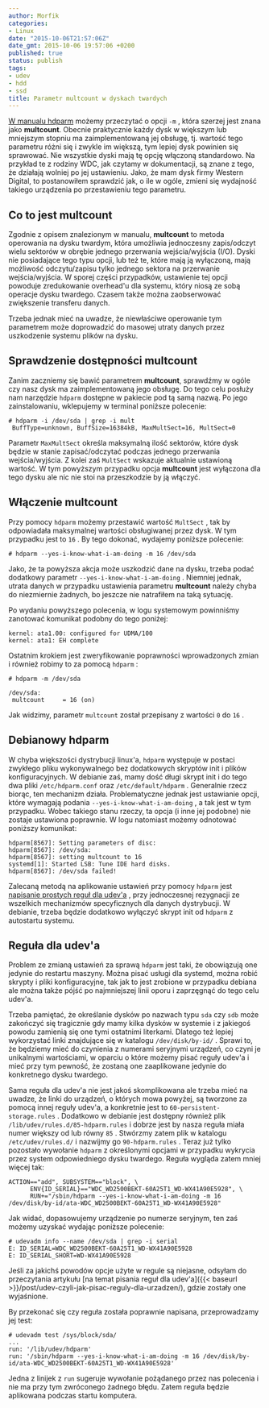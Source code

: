 ```yaml
---
author: Morfik
categories:
- Linux
date: "2015-10-06T21:57:06Z"
date_gmt: 2015-10-06 19:57:06 +0200
published: true
status: publish
tags:
- udev
- hdd
- ssd
title: Parametr multcount w dyskach twardych
---
```


[W manualu hdparm](http://manpages.ubuntu.com/manpages/xenial/pl/man8/hdparm.8.html) możemy
przeczytać o opcji `-m` , która szerzej jest znana jako **multcount**. Obecnie praktycznie każdy
dysk w większym lub mniejszym stopniu ma zaimplementowaną jej obsługę, tj. wartość tego parametru
różni się i zwykle im większą, tym lepiej dysk powinien się sprawować. Nie wszystkie dyski mają tę
opcję włączoną standardowo. Na przykład te z rodziny WDC, jak czytamy w dokumentacji, są znane z
tego, że działają wolniej po jej ustawieniu. Jako, że mam dysk firmy Western Digital, to
postanowiłem sprawdzić jak, o ile w ogóle, zmieni się wydajność takiego urządzenia po przestawieniu
tego parametru.

<!--more-->
## Co to jest multcount

Zgodnie z opisem znalezionym w manualu, **multcount** to metoda operowania na dysku twardym, która
umożliwia jednoczesny zapis/odczyt wielu sektorów w obrębie jednego
[](http://www.isep.pw.edu.pl/~slawekn/info1/lekcja1/segment8.htm)przerwania wejścia/wyjścia (I/O).
Dyski nie posiadające tego typu opcji, lub też te, które mają ją wyłączoną, mają możliwość
odczytu/zapisu tylko jednego sektora na przerwanie wejścia/wyjścia. W sporej części przypadków,
ustawienie tej opcji powoduje zredukowanie overhead'u dla systemu, który niosą ze sobą operacje
dysku twardego. Czasem także można zaobserwować zwiększenie transferu danych.

Trzeba jednak mieć na uwadze, że niewłaściwe operowanie tym parametrem może doprowadzić do masowej
utraty danych przez uszkodzenie systemu plików na dysku.

## Sprawdzenie dostępności multcount

Zanim zaczniemy się bawić parametrem **multcount**, sprawdźmy w ogóle czy nasz dysk ma
zaimplementowaną jego obsługę. Do tego celu posłuży nam narzędzie `hdparm` dostępne w pakiecie pod
tą samą nazwą. Po jego zainstalowaniu, wklepujemy w terminal poniższe polecenie:

    # hdparm -i /dev/sda | grep -i mult
     BuffType=unknown, BuffSize=16384kB, MaxMultSect=16, MultSect=0

Parametr `MaxMultSect` określa maksymalną ilość sektorów, które dysk będzie w stanie
zapisać/odczytać podczas jednego przerwania wejścia/wyjścia. Z kolei zaś `MultSect` wskazuje
aktualnie ustawioną wartość. W tym powyższym przypadku opcja **multcount** jest wyłączona dla tego
dysku ale nic nie stoi na przeszkodzie by ją włączyć.

## Włączenie multcount

Przy pomocy `hdparm` możemy przestawić wartość `MultSect` , tak by odpowiadała maksymalnej wartości
obsługiwanej przez dysk. W tym przypadku jest to `16` . By tego dokonać, wydajemy poniższe
polecenie:

    # hdparm --yes-i-know-what-i-am-doing -m 16 /dev/sda

Jako, że ta powyższa akcja może uszkodzić dane na dysku, trzeba podać dodatkowy parametr
`--yes-i-know-what-i-am-doing` . Niemniej jednak, utrata danych w przypadku ustawienia parametru
**multcount** należy chyba do niezmiernie żadnych, bo jeszcze nie natrafiłem na taką sytuację.

Po wydaniu powyższego polecenia, w logu systemowym powinniśmy zanotować komunikat podobny do tego
poniżej:

    kernel: ata1.00: configured for UDMA/100
    kernel: ata1: EH complete

Ostatnim krokiem jest zweryfikowanie poprawności wprowadzonych zmian i również robimy to za pomocą
`hdparm` :

    # hdparm -m /dev/sda

    /dev/sda:
     multcount     = 16 (on)

Jak widzimy, parametr `multcount` został przepisany z wartości `0` do `16` .

## Debianowy hdparm

W chyba większości dystrybucji linux'a, `hdparm` występuje w postaci zwykłego pliku wykonywalnego
bez dodatkowych skryptów init i plików konfiguracyjnych. W debianie zaś, mamy dość długi skrypt init
i do tego dwa pliki `/etc/hdparm.conf` oraz `/etc/default/hdparm` . Generalnie rzecz biorąc, ten
mechanizm działa. Problematyczne jednak jest ustawianie opcji, które wymagają podania
`--yes-i-know-what-i-am-doing` , a tak jest w tym przypadku. Wobec takiego stanu rzeczy, ta opcja (i
inne jej podobne) nie zostaje ustawiona poprawnie. W logu natomiast możemy odnotować poniższy
komunikat:

    hdparm[8567]: Setting parameters of disc:
    hdparm[8567]: /dev/sda:
    hdparm[8567]: setting multcount to 16
    systemd[1]: Started LSB: Tune IDE hard disks.
    hdparm[8567]: /dev/sda failed!

Zalecaną metodą na aplikowanie ustawień przy pomocy `hdparm` jest [napisanie prostych reguł dla
udev'a](https://lists.freedesktop.org/archives/systemd-devel/2012-June/005600.html) , przy
jednoczesnej rezygnacji ze wszelkich mechanizmów specyficznych dla danych dystrybucji. W debianie,
trzeba będzie dodatkowo wyłączyć skrypt init od `hdparm` z autostartu systemu.

## Reguła dla udev'a

Problem ze zmianą ustawień za sprawą `hdparm` jest taki, że obowiązują one jedynie do restartu
maszyny. Można pisać usługi dla systemd, można robić skrypty i pliki konfiguracyjne, tak jak to jest
zrobione w przypadku debiana ale można także pójść po najmniejszej linii oporu i zaprzęgnąć do tego
celu udev'a.

Trzeba pamiętać, że określanie dysków po nazwach typu `sda` czy `sdb` może zakończyć się tragicznie
gdy mamy kilka dysków w systemie i z jakiegoś powodu zamienią się one tymi ostatnimi literkami.
Dlatego też lepiej wykorzystać linki znajdujące się w katalogu `/dev/disk/by-id/` . Sprawi to, że
będziemy mieć do czynienia z numerami seryjnymi urządzeń, co czyni je unikalnymi wartościami, w
oparciu o które możemy pisać reguły udev'a i mieć przy tym pewność, że zostaną one zaaplikowane
jedynie do konkretnego dysku twardego.

Sama reguła dla udev'a nie jest jakoś skomplikowana ale trzeba mieć na uwadze, że linki do urządzeń,
o których mowa powyżej, są tworzone za pomocą innej reguły udev'a, a konkretnie jest to
`60-persistent-storage.rules` . Dodatkowo w debianie jest dostępny również plik
`/lib/udev/rules.d/85-hdparm.rules` i dobrze jest by nasza reguła miała numer większy od lub równy
`85` . Stwórzmy zatem plik w katalogu `/etc/udev/rules.d/` i nazwijmy go `90-hdparm.rules` . Teraz
już tylko pozostało wywołanie `hdparm` z określonymi opcjami w przypadku wykrycia przez system
odpowiedniego dysku twardego. Reguła wygląda zatem mniej więcej tak:

    ACTION=="add", SUBSYSTEM=="block", \
          ENV{ID_SERIAL}=="WDC_WD2500BEKT-60A25T1_WD-WX41A90E5928", \
          RUN+="/sbin/hdparm --yes-i-know-what-i-am-doing -m 16 /dev/disk/by-id/ata-WDC_WD2500BEKT-60A25T1_WD-WX41A90E5928"

Jak widać, dopasowujemy urządzenie po numerze seryjnym, ten zaś możemy uzyskać wydając poniższe
polecenie:

    # udevadm info --name /dev/sda | grep -i serial
    E: ID_SERIAL=WDC_WD2500BEKT-60A25T1_WD-WX41A90E5928
    E: ID_SERIAL_SHORT=WD-WX41A90E5928

Jeśli za jakichś powodów opcje użyte w regule są niejasne, odsyłam do przeczytania artykułu [na
temat pisania reguł dla udev'a]({{< baseurl >}}/post/udev-czyli-jak-pisac-reguly-dla-urzadzen/),
gdzie zostały one wyjaśnione.

By przekonać się czy reguła została poprawnie napisana, przeprowadzamy jej test:

    # udevadm test /sys/block/sda/
    ...
    run: '/lib/udev/hdparm'
    run: '/sbin/hdparm --yes-i-know-what-i-am-doing -m 16 /dev/disk/by-id/ata-WDC_WD2500BEKT-60A25T1_WD-WX41A90E5928'

Jedna z linijek z `run` sugeruje wywołanie pożądanego przez nas polecenia i nie ma przy tym
zwróconego żadnego błędu. Zatem reguła będzie aplikowana podczas startu komputera.
